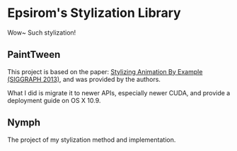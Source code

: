 # Epsirom's Stylization Library

Wow~ Such stylization!

## PaintTween

This project is based on the paper: <a href="http://graphics.pixar.com/library/ByExampleStylization/index.html" target=_blank>Stylizing Animation By Example (SIGGRAPH 2013)</a>, and was provided by the authors.

What I did is migrate it to newer APIs, especially newer CUDA, and provide a deployment guide on OS X 10.9.

## Nymph

The project of my stylization method and implementation.